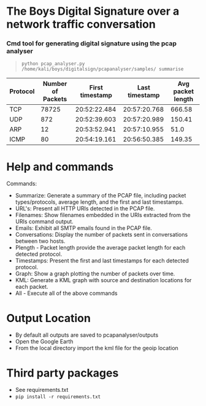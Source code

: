 # The Boys Digital Signature over a network traffic conversation

### Cmd tool for generating digital signature using the pcap analyser 

> ```python pcap_analyser.py /home/kali/boys/digitalsign/pcapanalyser/samples/ summarise```
> 
| Protocol | Number of Packets | First timestamp | Last timestamp | Avg packet length |
|----------|-------------------|-----------------|----------------|-------------------|
| TCP | 78725 | 20:52:22.484 | 20:57:20.768 | 666.58 |
| UDP | 872 | 20:52:39.603 | 20:57:20.989 | 150.41 |
| ARP | 12 | 20:53:52.941 | 20:57:10.955 | 51.0 |
| ICMP | 80 | 20:54:19.161 | 20:56:50.385 | 149.35 |


# Help and commands
Commands:
-  Summarize: Generate a summary of the PCAP file, including packet types/protocols, average length, and the first and last timestamps.
-    URL's: Present all HTTP URIs detected in the PCAP file.
-    Filenames: Show filenames embedded in the URIs extracted from the URIs command output.
-    Emails: Exhibit all SMTP emails found in the PCAP file.
-    Conversations: Display the number of packets sent in conversations between two hosts.
-    Plength - Packet length provide the average packet length for each detected protocol.
-    Timestamps: Present the first and last timestamps for each detected protocol.
-    Graph: Show a graph plotting the number of packets over time.
-    KML: Generate a KML graph with source and destination locations for each packet.
-    All - Execute all of the above commands

# Output Location
- By default all outputs are saved to pcapanalyser/outputs
- Open the Google Earth
- From the local directory import the kml file for the geoip location
# Third party packages
- See requirements.txt
- ```pip install -r requirements.txt```

